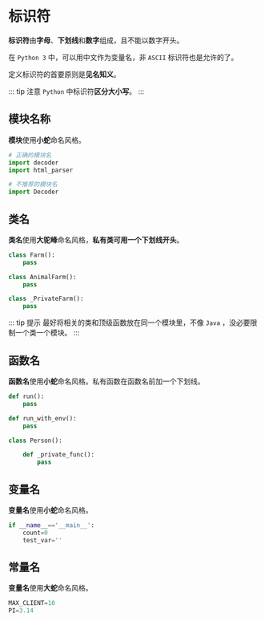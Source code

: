 # 标识符

**标识符**由**字母**、**下划线**和**数字**组成，且不能以数字开头。

在 `Python 3` 中，可以用中文作为变量名，非 `ASCII` 标识符也是允许的了。

定义标识符的首要原则是**见名知义**。

::: tip 注意
`Python` 中标识符**区分大小写**。
:::

## 模块名称

**模块**使用**小蛇**命名风格。

``` python
# 正确的模块名
import decoder
import html_parser

# 不推荐的模块名
import Decoder
```

## 类名

**类名**使用**大驼峰**命名风格，**私有类可用一个下划线开头**。

``` python
class Farm():
    pass

class AnimalFarm():
    pass

class _PrivateFarm():
    pass
```

::: tip 提示
最好将相关的类和顶级函数放在同一个模块里，不像 `Java` ，没必要限制一个类一个模块。
:::

## 函数名

**函数名**使用**小蛇**命名风格。私有函数在函数名前加一个下划线。

``` python
def run():
    pass

def run_with_env():
    pass

class Person():

    def _private_func():
        pass
```

## 变量名

**变量名**使用**小蛇**命名风格。

``` python
if __name__=='__main__':
    count=0
    test_var=''
```

## 常量名

**变量名**使用**大蛇**命名风格。

``` python
MAX_CLIENT=10
PI=3.14
```
